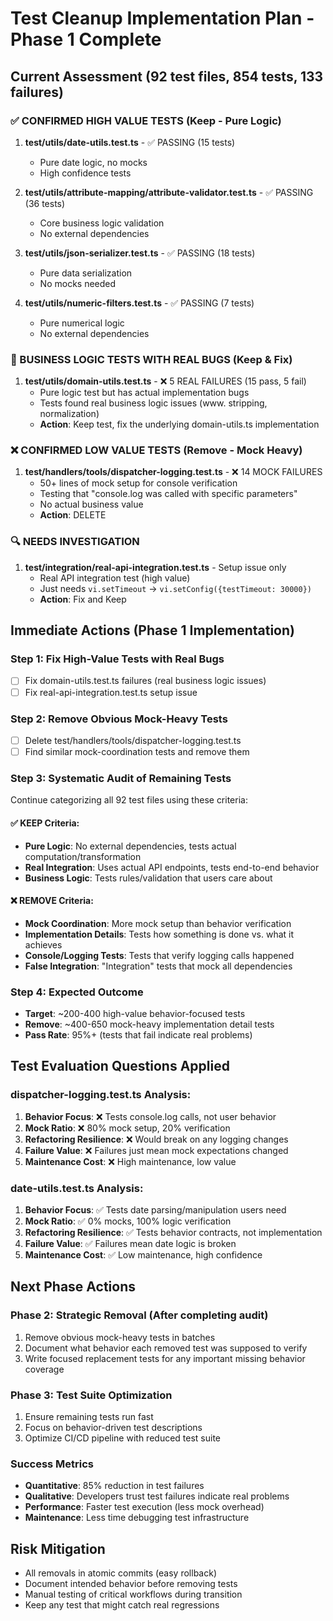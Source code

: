 # Test Cleanup Implementation Plan - Phase 1 Complete

## Current Assessment (92 test files, 854 tests, 133 failures)

### ✅ CONFIRMED HIGH VALUE TESTS (Keep - Pure Logic)
1. **test/utils/date-utils.test.ts** - ✅ PASSING (15 tests)
   - Pure date logic, no mocks
   - High confidence tests

2. **test/utils/attribute-mapping/attribute-validator.test.ts** - ✅ PASSING (36 tests)
   - Core business logic validation
   - No external dependencies

3. **test/utils/json-serializer.test.ts** - ✅ PASSING (18 tests)
   - Pure data serialization
   - No mocks needed

4. **test/utils/numeric-filters.test.ts** - ✅ PASSING (7 tests)
   - Pure numerical logic
   - No external dependencies

### 🔧 BUSINESS LOGIC TESTS WITH REAL BUGS (Keep & Fix)
1. **test/utils/domain-utils.test.ts** - ❌ 5 REAL FAILURES (15 pass, 5 fail)
   - Pure logic test but has actual implementation bugs
   - Tests found real business logic issues (www. stripping, normalization)
   - **Action**: Keep test, fix the underlying domain-utils.ts implementation

### ❌ CONFIRMED LOW VALUE TESTS (Remove - Mock Heavy)
1. **test/handlers/tools/dispatcher-logging.test.ts** - ❌ 14 MOCK FAILURES
   - 50+ lines of mock setup for console verification
   - Testing that "console.log was called with specific parameters"
   - No actual business value
   - **Action**: DELETE

### 🔍 NEEDS INVESTIGATION
1. **test/integration/real-api-integration.test.ts** - Setup issue only
   - Real API integration test (high value)
   - Just needs `vi.setTimeout` → `vi.setConfig({testTimeout: 30000})`
   - **Action**: Fix and Keep

## Immediate Actions (Phase 1 Implementation)

### Step 1: Fix High-Value Tests with Real Bugs
- [ ] Fix domain-utils.test.ts failures (real business logic issues)
- [ ] Fix real-api-integration.test.ts setup issue

### Step 2: Remove Obvious Mock-Heavy Tests
- [ ] Delete test/handlers/tools/dispatcher-logging.test.ts
- [ ] Find similar mock-coordination tests and remove them

### Step 3: Systematic Audit of Remaining Tests
Continue categorizing all 92 test files using these criteria:

#### ✅ KEEP Criteria:
- **Pure Logic**: No external dependencies, tests actual computation/transformation
- **Real Integration**: Uses actual API endpoints, tests end-to-end behavior
- **Business Logic**: Tests rules/validation that users care about

#### ❌ REMOVE Criteria:
- **Mock Coordination**: More mock setup than behavior verification
- **Implementation Details**: Tests how something is done vs. what it achieves
- **Console/Logging Tests**: Tests that verify logging calls happened
- **False Integration**: "Integration" tests that mock all dependencies

### Step 4: Expected Outcome
- **Target**: ~200-400 high-value behavior-focused tests
- **Remove**: ~400-650 mock-heavy implementation detail tests
- **Pass Rate**: 95%+ (tests that fail indicate real problems)

## Test Evaluation Questions Applied

### dispatcher-logging.test.ts Analysis:
1. **Behavior Focus**: ❌ Tests console.log calls, not user behavior
2. **Mock Ratio**: ❌ 80% mock setup, 20% verification
3. **Refactoring Resilience**: ❌ Would break on any logging changes
4. **Failure Value**: ❌ Failures just mean mock expectations changed
5. **Maintenance Cost**: ❌ High maintenance, low value

### date-utils.test.ts Analysis:
1. **Behavior Focus**: ✅ Tests date parsing/manipulation users need
2. **Mock Ratio**: ✅ 0% mocks, 100% logic verification
3. **Refactoring Resilience**: ✅ Tests behavior contracts, not implementation
4. **Failure Value**: ✅ Failures mean date logic is broken
5. **Maintenance Cost**: ✅ Low maintenance, high confidence

## Next Phase Actions

### Phase 2: Strategic Removal (After completing audit)
1. Remove obvious mock-heavy tests in batches
2. Document what behavior each removed test was supposed to verify
3. Write focused replacement tests for any important missing behavior coverage

### Phase 3: Test Suite Optimization
1. Ensure remaining tests run fast
2. Focus on behavior-driven test descriptions
3. Optimize CI/CD pipeline with reduced test suite

### Success Metrics
- **Quantitative**: 85% reduction in test failures
- **Qualitative**: Developers trust test failures indicate real problems
- **Performance**: Faster test execution (less mock overhead)
- **Maintenance**: Less time debugging test infrastructure

## Risk Mitigation
- All removals in atomic commits (easy rollback)
- Document intended behavior before removing tests
- Manual testing of critical workflows during transition
- Keep any test that might catch real regressions